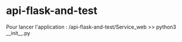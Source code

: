 # api-flask-and-test

Pour lancer l'application : /api-flask-and-test/Service_web >> python3 \_\_init__.py
